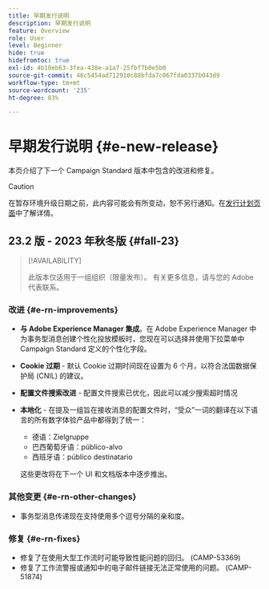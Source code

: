 ```yaml
---
title: 早期发行说明
description: 早期发行说明
feature: Overview
role: User
level: Beginner
hide: true
hidefromtoc: true
exl-id: 4b10eb63-3fea-438e-a1a7-25fbf7b0e5b0
source-git-commit: 46c5454ad712910c88bfda7c067fda0337b043d9
workflow-type: tm+mt
source-wordcount: '235'
ht-degree: 83%

---
```



# 早期发行说明 {#e-new-release}

本页介绍了下一个 Campaign Standard 版本中包含的改进和修复。

>[!CAUTION]
>
> 在暂存环境升级日期之前，此内容可能会有所变动，恕不另行通知。在[发行计划页面](../../rn/using/release-planning.md)中了解详情。

## 23.2 版 - 2023 年秋冬版 {#fall-23}

>[!AVAILABILITY]
>
>此版本仅适用于一组组织（限量发布）。 有关更多信息，请与您的 Adobe 代表联系。

### 改进 {#e-rn-improvements}

* **与 Adobe Experience Manager 集成**。在 Adobe Experience Manager 中为事务型消息创建个性化投放模板时，您现在可以选择并使用下拉菜单中 Campaign Standard 定义的个性化字段。

* **Cookie 过期**  - 默认 Cookie 过期时间现在设置为 6 个月，以符合法国数据保护局 (CNIL) 的建议。

* **配置文件搜索改进**  - 配置文件搜索已优化，因此可以减少搜索超时情况

* **本地化** - 在提及一组旨在接收消息的配置文件时，“受众”一词的翻译在以下语言的所有数字体验产品中都得到了统一：

   * 德语：Zielgruppe
   * 巴西葡萄牙语：público-alvo
   * 西班牙语：público destinatario

  这些更改将在下一个 UI 和文档版本中逐步推出。

### 其他变更 {#e-rn-other-changes}

* 事务型消息传递现在支持使用多个逗号分隔的亲和度。

### 修复 {#e-rn-fixes}

* 修复了在使用大型工作流时可能导致性能问题的回归。 (CAMP-53369)
* 修复了工作流警报或通知中的电子邮件链接无法正常使用的问题。 (CAMP-51874)
